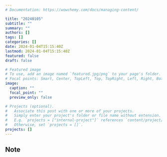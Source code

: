 ```yaml
---
# Documentation: https://wowchemy.com/docs/managing-content/

title: "20240105"
subtitle: ""
summary: ""
authors: []
tags: []
categories: []
date: 2024-01-04T15:15:40Z
lastmod: 2024-01-04T15:15:40Z
featured: false
draft: false

# Featured image
# To use, add an image named `featured.jpg/png` to your page's folder.
# Focal points: Smart, Center, TopLeft, Top, TopRight, Left, Right, BottomLeft, Bottom, BottomRight.
image:
  caption: ""
  focal_point: ""
  preview_only: false

# Projects (optional).
#   Associate this post with one or more of your projects.
#   Simply enter your project's folder or file name without extension.
#   E.g. `projects = ["internal-project"]` references `content/project/deep-learning/index.md`.
#   Otherwise, set `projects = []`.
projects: []
---
```


## Note

